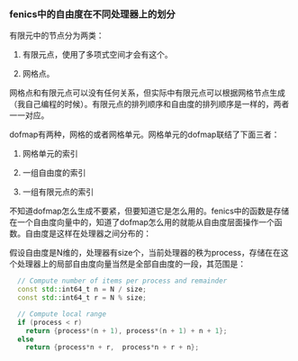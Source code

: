 ### fenics中的自由度在不同处理器上的划分

有限元中的节点分为两类：

1. 有限元点，使用了多项式空间才会有这个。

2. 网格点。

网格点和有限元点可以没有任何关系，但实际中有限元点可以根据网格节点生成（我自己编程的时候）。有限元点的排列顺序和自由度的排列顺序是一样的，两者一一对应。

dofmap有两种，网格的或者网格单元。网格单元的dofmap联结了下面三者：

1. 网格单元的索引

2. 一组自由度的索引

3. 一组有限元点的索引

不知道dofmap怎么生成不要紧，但要知道它是怎么用的。fenics中的函数是存储在一个自由度向量中的，知道了dofmap怎么用的就能从自由度层面操作一个函数。自由度是这样在处理器之间分布的：

假设自由度是N维的，处理器有size个，当前处理器的秩为process，存储在在这个处理器上的局部自由度向量当然是全部自由度的一段，其范围是：

```c++
  // Compute number of items per process and remainder
  const std::int64_t n = N / size;
  const std::int64_t r = N % size;

  // Compute local range
  if (process < r)
    return {process*(n + 1), process*(n + 1) + n + 1};
  else
    return {process*n + r,  process*n + r + n};
```



   

   